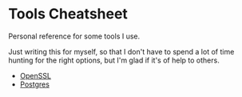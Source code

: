 # Tools Cheatsheet

Personal reference for some tools I use.

Just writing this for myself, so that I don't have to spend a lot of time
hunting for the right options, but I'm glad if it's of help to others.

* [OpenSSL](openssl.md)
* [Postgres](postgres.md)
